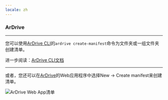 ```yaml
---
locale: zh
---
```

### ArDrive

---

您可以使用[ArDrive CLI](https://github.com/ardriveapp/ardrive-cli)的`ardrive create-manifest`命令为文件夹或一组文件夹创建清单。

进一步阅读：[ArDrive CLI文档](https://github.com/ardriveapp/ardrive-cli)

---

或者，您还可以在[ArDrive](https://ardrive.io)的Web应用程序中选择New → Create manifest来创建清单。

![ArDrive Web App清单](~@source/images/ardrive-manifests.png)